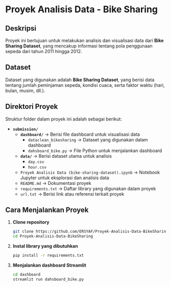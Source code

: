 # Proyek Analisis Data - Bike Sharing  

## **Deskripsi**  
Proyek ini bertujuan untuk melakukan analisis dan visualisasi data dari **Bike Sharing Dataset**, yang mencakup informasi tentang pola penggunaan sepeda dari tahun 2011 hingga 2012.

## **Dataset**  
Dataset yang digunakan adalah **Bike Sharing Dataset**, yang berisi data tentang jumlah peminjaman sepeda, kondisi cuaca, serta faktor waktu (hari, bulan, musim, dll.).

## **Direktori Proyek**  
Struktur folder dalam proyek ini adalah sebagai berikut:

- **`submission/`**  
  - **`dashboard/`** → Berisi file dashboard untuk visualisasi data  
    - `dataclean_bikesharing` → Dataset yang digunakan dalam dashboard  
    - `dahsboard_bike.py` → File Python untuk menjalankan dashboard  
  - **`data/`** → Berisi dataset utama untuk analisis  
    - `day.csv`  
    - `hour.csv`  
  - `Proyek Analisis Data (bike-sharing-dataset).ipynb` → Notebook Jupyter untuk eksplorasi dan analisis data  
  - `README.md` → Dokumentasi proyek  
  - `requirements.txt` → Daftar library yang digunakan dalam proyek  
  - `url.txt` → Berisi link atau referensi terkait proyek  

## **Cara Menjalankan Proyek**  
1. **Clone repository**  
   ```sh
   git clone https://github.com/ERSYAF/Proyek-Analisis-Data-BikeSharing.git
   cd Proyek-Analisis-Data-BikeSharing

2. **Instal library yang dibutuhkan**
   ```sh
   pip install -r requirements.txt

3. **Menjalankan dashboard Streamlit**
   ```sh
   cd dashboard
   streamlit run dahsboard_bike.py

